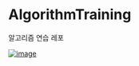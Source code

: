 # AlgorithmTraining
알고리즘 연습 레포

[![image](https://github.com/trulyeven/trulyeven.github.io/assets/113951017/ff22212e-c90d-4da5-a110-4f78a6e8decc)](https://www.acmicpc.net/user/trulyeven)
